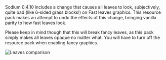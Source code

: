 Sodium 0.4.10 includes a change that causes all leaves to look, subjectively, quite bad (like 6-sided grass blocks!) on Fast leaves graphics. This resource pack makes an attempt to undo the effects of this change, bringing vanilla parity to how fast leaves look. 

Please keep in mind though that this will break fancy leaves, as this pack simply makes all leaves opaque no matter what. You will have to turn off the resource pack when enabling fancy graphics.

![Leaves comparison](https://cdn.discordapp.com/attachments/977987491233677374/1077246193924579398/ezgif-3-8b588e4069.webp)
